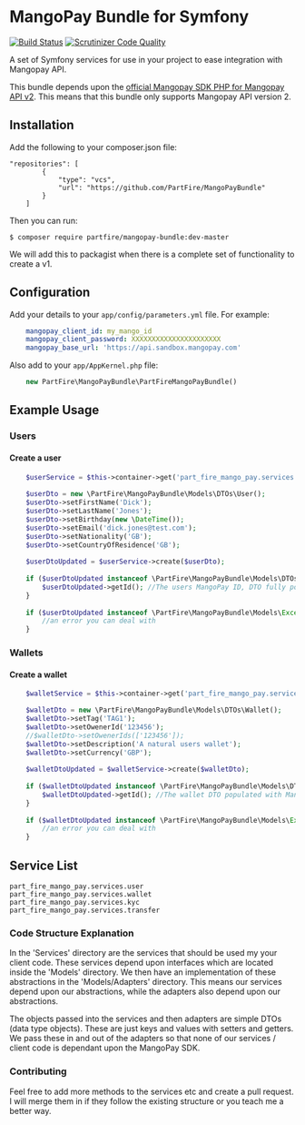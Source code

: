 # MangoPay Bundle for Symfony

[![Build Status](https://scrutinizer-ci.com/g/PartFire/MangoPayBundle/badges/build.png?b=master)](https://scrutinizer-ci.com/g/PartFire/MangoPayBundle/build-status/master)
[![Scrutinizer Code Quality](https://scrutinizer-ci.com/g/PartFire/MangoPayBundle/badges/quality-score.png?b=master)](https://scrutinizer-ci.com/g/PartFire/MangoPayBundle/?branch=master)

A set of Symfony services for use in your project to ease integration with Mangopay API. 

This bundle depends upon the [official Mangopay SDK PHP for Mangopay API v2](https://github.com/Mangopay/mangopay2-php-sdk).  This means that this bundle only supports Mangopay API version 2.

## Installation

Add the following to your composer.json file:

    "repositories": [
            {
                "type": "vcs",
                "url": "https://github.com/PartFire/MangoPayBundle"
            }
        ]
Then you can run:

    $ composer require partfire/mangopay-bundle:dev-master
    
We will add this to packagist when there is a complete set of functionality to create a v1.

## Configuration

Add your details to your `app/config/parameters.yml` file.  For example:
```yaml
    mangopay_client_id: my_mango_id
    mangopay_client_password: XXXXXXXXXXXXXXXXXXXXXX
    mangopay_base_url: 'https://api.sandbox.mangopay.com'
```
Also add to your `app/AppKernel.php` file:

```php
    new PartFire\MangoPayBundle\PartFireMangoPayBundle()
```

## Example Usage

### Users

#### Create a user

```php
    $userService = $this->container->get('part_fire_mango_pay.services.user');
    
    $userDto = new \PartFire\MangoPayBundle\Models\DTOs\User();
    $userDto->setFirstName('Dick');
    $userDto->setLastName('Jones');
    $userDto->setBirthday(new \DateTime());
    $userDto->setEmail('dick.jones@test.com');
    $userDto->setNationality('GB');
    $userDto->setCountryOfResidence('GB');
    
    $userDtoUpdated = $userService->create($userDto);
    
    if ($userDtoUpdated instanceof \PartFire\MangoPayBundle\Models\DTOs\User) {
        $userDtoUpdated->getId(); //The users MangoPay ID, DTO fully populated.
    }
    
    if ($userDtoUpdated instanceof \PartFire\MangoPayBundle\Models\Exception) {
        //an error you can deal with
    }
 ```
 
### Wallets

#### Create a wallet

```php
    $walletService = $this->container->get('part_fire_mango_pay.services.wallet');

    $walletDto = new \PartFire\MangoPayBundle\Models\DTOs\Wallet();
    $walletDto->setTag('TAG1');
    $walletDto->setOwenerId('123456');
    //$walletDto->setOwenerIds(['123456']);
    $walletDto->setDescription('A natural users wallet');
    $walletDto->setCurrency('GBP');
    
    $walletDtoUpdated = $walletService->create($walletDto);
        
    if ($walletDtoUpdated instanceof \PartFire\MangoPayBundle\Models\DTOs\Wallet) {
        $walletDtoUpdated->getId(); //The wallet DTO populated with MangoPay ID.
    }
    
    if ($walletDtoUpdated instanceof \PartFire\MangoPayBundle\Models\Exception) {
        //an error you can deal with
    }
```
    
## Service List

    part_fire_mango_pay.services.user
    part_fire_mango_pay.services.wallet
    part_fire_mango_pay.services.kyc
    part_fire_mango_pay.services.transfer
    
### Code Structure Explanation

In the 'Services' directory are the services that should be used my your client code.  These services depend upon interfaces which are located inside the 'Models' directory.  We then have an implementation of these abstractions in the 'Models/Adapters' directory.  This means our services depend upon our abstractions, while the adapters also depend upon our abstractions.  

The objects passed into the services and then adapters are simple DTOs (data type objects).  These are just keys and values with setters and getters.  We pass these in and out of the adapters so that none of our services / client code is dependant upon the MangoPay SDK.

### Contributing

Feel free to add more methods to the services etc and create a pull request.  I will merge them in if they follow the existing structure or you teach me a better way.
